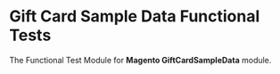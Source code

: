 # Gift Card Sample Data Functional Tests

The Functional Test Module for **Magento GiftCardSampleData** module.
